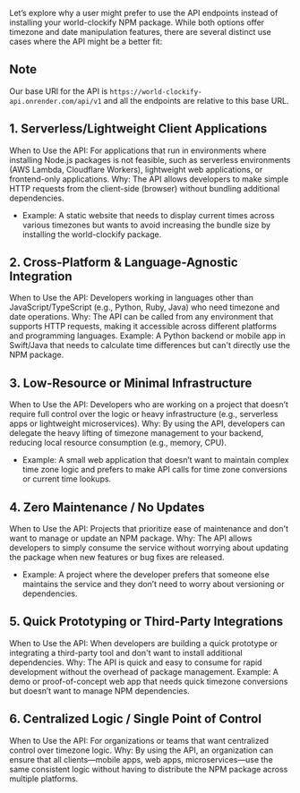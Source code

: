 Let’s explore why a user might prefer to use the API endpoints instead of installing your world-clockify NPM package. While both options offer timezone and date manipulation features, there are several distinct use cases where the API might be a better fit:

## Note

Our base URl for the API is `https://world-clockify-api.onrender.com/api/v1` and all the endpoints are relative to this base URL.

## 1. Serverless/Lightweight Client Applications

When to Use the API: For applications that run in environments where installing Node.js packages is not feasible, such as serverless environments (AWS Lambda, Cloudflare Workers), lightweight web applications, or frontend-only applications.
Why: The API allows developers to make simple HTTP requests from the client-side (browser) without bundling additional dependencies.

- Example: A static website that needs to display current times across various timezones but wants to avoid increasing the bundle size by installing the world-clockify package.

## 2. Cross-Platform & Language-Agnostic Integration

When to Use the API: Developers working in languages other than JavaScript/TypeScript (e.g., Python, Ruby, Java) who need timezone and date operations.
Why: The API can be called from any environment that supports HTTP requests, making it accessible across different platforms and programming languages.
Example: A Python backend or mobile app in Swift/Java that needs to calculate time differences but can't directly use the NPM package.

## 3. Low-Resource or Minimal Infrastructure

When to Use the API: Developers who are working on a project that doesn’t require full control over the logic or heavy infrastructure (e.g., serverless apps or lightweight microservices).
Why: By using the API, developers can delegate the heavy lifting of timezone management to your backend, reducing local resource consumption (e.g., memory, CPU).

- Example: A small web application that doesn’t want to maintain complex time zone logic and prefers to make API calls for time zone conversions or current time lookups.

## 4. Zero Maintenance / No Updates

When to Use the API: Projects that prioritize ease of maintenance and don't want to manage or update an NPM package.
Why: The API allows developers to simply consume the service without worrying about updating the package when new features or bug fixes are released.

- Example: A project where the developer prefers that someone else maintains the service and they don’t need to worry about versioning or dependencies.

## 5. Quick Prototyping or Third-Party Integrations

When to Use the API: When developers are building a quick prototype or integrating a third-party tool and don't want to install additional dependencies.
Why: The API is quick and easy to consume for rapid development without the overhead of package management.
Example: A demo or proof-of-concept web app that needs quick timezone conversions but doesn’t want to manage NPM dependencies.

## 6. Centralized Logic / Single Point of Control

When to Use the API: For organizations or teams that want centralized control over timezone logic.
Why: By using the API, an organization can ensure that all clients—mobile apps, web apps, microservices—use the same consistent logic without having to distribute the NPM package across multiple platforms.
